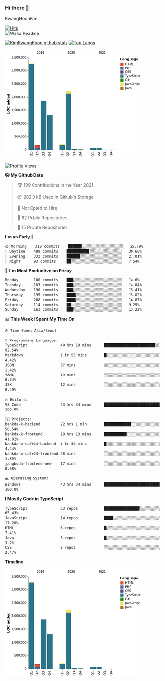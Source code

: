 ### Hi there 👋

KwangHoonKim.

[![Hits](https://hits.seeyoufarm.com/api/count/incr/badge.svg?url=https%3A%2F%2Fgithub.com%2Frhkdgns95)](https://hits.seeyoufarm.com)  
![Waka Readme](https://github.com/rhkdgns95/rhkdgns95/workflows/Waka%20Readme/badge.svg)

[![KimKwangHoon github stats](https://github-readme-stats.vercel.app/api?username=rhkdgns95&show_icons=true)](https://github.com/rhkdgns95/github-readme-stats)   [![Top Langs](https://github-readme-stats.vercel.app/api/top-langs/?username=rhkdgns95&layout=compact)](https://github.com/rhkdgns95/github-readme-stats)   


![Chart not found](https://raw.githubusercontent.com/rhkdgns95/rhkdgns95/master/charts/bar_graph.png) 



<!--START_SECTION:waka-->
![Profile Views](http://img.shields.io/badge/Profile%20Views-1-blue)

**🐱 My Github Data** 

> 🏆 109 Contributions in the Year 2021
 > 
> 📦 282.0 kB Used in Github's Storage 
 > 
> 🚫 Not Opted to Hire
 > 
> 📜 62 Public Repositories 
 > 
> 🔑 15 Private Repositories  
 > 
**I'm an Early 🐤** 

```text
🌞 Morning    318 commits    ██████░░░░░░░░░░░░░░░░░░░   25.79% 
🌆 Daytime    489 commits    ██████████░░░░░░░░░░░░░░░   39.66% 
🌃 Evening    333 commits    ██████░░░░░░░░░░░░░░░░░░░   27.01% 
🌙 Night      93 commits     ██░░░░░░░░░░░░░░░░░░░░░░░   7.54%

```
📅 **I'm Most Productive on Friday** 

```text
Monday       180 commits    ███░░░░░░░░░░░░░░░░░░░░░░   14.6% 
Tuesday      183 commits    ███░░░░░░░░░░░░░░░░░░░░░░   14.84% 
Wednesday    190 commits    ███░░░░░░░░░░░░░░░░░░░░░░   15.41% 
Thursday     195 commits    ████░░░░░░░░░░░░░░░░░░░░░   15.82% 
Friday       208 commits    ████░░░░░░░░░░░░░░░░░░░░░   16.87% 
Saturday     114 commits    ██░░░░░░░░░░░░░░░░░░░░░░░   9.25% 
Sunday       163 commits    ███░░░░░░░░░░░░░░░░░░░░░░   13.22%

```


📊 **This Week I Spent My Time On** 

```text
⌚︎ Time Zone: Asia/Seoul

💬 Programming Languages: 
TypeScript               40 hrs 19 mins      ███████████████████████░░   92.54% 
Markdown                 1 hr 55 mins        █░░░░░░░░░░░░░░░░░░░░░░░░   4.42% 
JSON                     37 mins             ░░░░░░░░░░░░░░░░░░░░░░░░░   1.42% 
YAML                     19 mins             ░░░░░░░░░░░░░░░░░░░░░░░░░   0.74% 
JSX                      12 mins             ░░░░░░░░░░░░░░░░░░░░░░░░░   0.49%

🔥 Editors: 
VS Code                  43 hrs 34 mins      █████████████████████████   100.0%

🐱‍💻 Projects: 
bankda-k-backend         22 hrs 1 min        ████████████░░░░░░░░░░░░░   50.54% 
bankda-k-frontend        18 hrs 13 mins      ██████████░░░░░░░░░░░░░░░   41.82% 
bankda-m-cafe24-backend  1 hr 56 mins        █░░░░░░░░░░░░░░░░░░░░░░░░   4.44% 
bankda-m-cafe24-frontend 48 mins             ░░░░░░░░░░░░░░░░░░░░░░░░░   1.85% 
jangbuda-frontend-new    17 mins             ░░░░░░░░░░░░░░░░░░░░░░░░░   0.68%

💻 Operating System: 
Windows                  43 hrs 34 mins      █████████████████████████   100.0%

```

**I Mostly Code in TypeScript** 

```text
TypeScript               53 repos            ████████████████░░░░░░░░░   65.43% 
JavaScript               14 repos            ████░░░░░░░░░░░░░░░░░░░░░   17.28% 
HTML                     6 repos             █░░░░░░░░░░░░░░░░░░░░░░░░   7.41% 
Java                     3 repos             █░░░░░░░░░░░░░░░░░░░░░░░░   3.7% 
CSS                      2 repos             ░░░░░░░░░░░░░░░░░░░░░░░░░   2.47%

```


**Timeline**

![Chart not found](https://raw.githubusercontent.com/rhkdgns95/rhkdgns95/master/charts/bar_graph.png) 


<!--END_SECTION:waka-->
